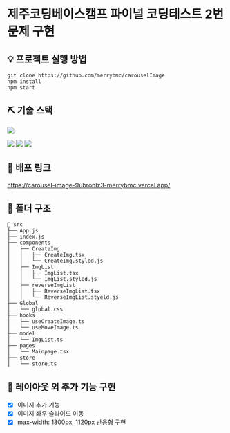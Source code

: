 # 제주코딩베이스캠프 파이널 코딩테스트 2번 문제 구현

## 💡 프로젝트 실행 방법
```
git clone https://github.com/merrybmc/carouselImage
npm install
npm start
```

## ⛏ 기술 스택
<div>
<img src="https://img.shields.io/badge/TypeScript-3178C6?style=flat-square&logo=TypeScript&logoColor=black">
</div>
<p>
<img src="https://img.shields.io/badge/React-29FFE3?style=flat-square&logo=React&logoColor=white"/>
<img src="https://img.shields.io/badge/styled-component-DB7093?style=flat-square&logo=styled-components&logoColor=white"/>
<img src="https://img.shields.io/badge/Recoil-990099?style=flat-square&logo=recoil&logoColor=white"/>
</p>

## 📌 배포 링크
https://carousel-image-9ubronlz3-merrybmc.vercel.app/
<br />

## 📜 폴더 구조
```
📄 src
├── App.js
├── index.js
├── components
│   ├── CreateImg
│   │   ├── CreateImg.tsx
│   │   └── CreateImg.styled.js
│   ├── ImgList
│   │   ├── ImgList.tsx
│   │   └── ImgList.styled.js
│   ├── reverseImgList
│   │   ├── ReverseImgList.tsx
│   │   └── ReverseImgList.styeld.js
├── Global
│   └── global.css
├── hooks
│   ├── useCreateImage.ts
│   └── useMoveImage.ts
├── model
│   └── ImgList.ts
├── pages
│   └── Mainpage.tsx
├── store
│   └── store.ts
```

## 🚀 레이아웃 외 추가 기능 구현
- [x] 이미지 추가 기능
- [x] 이미지 좌우 슬라이드 이동
- [x] max-width: 1800px, 1120px 반응형 구현
<br />
